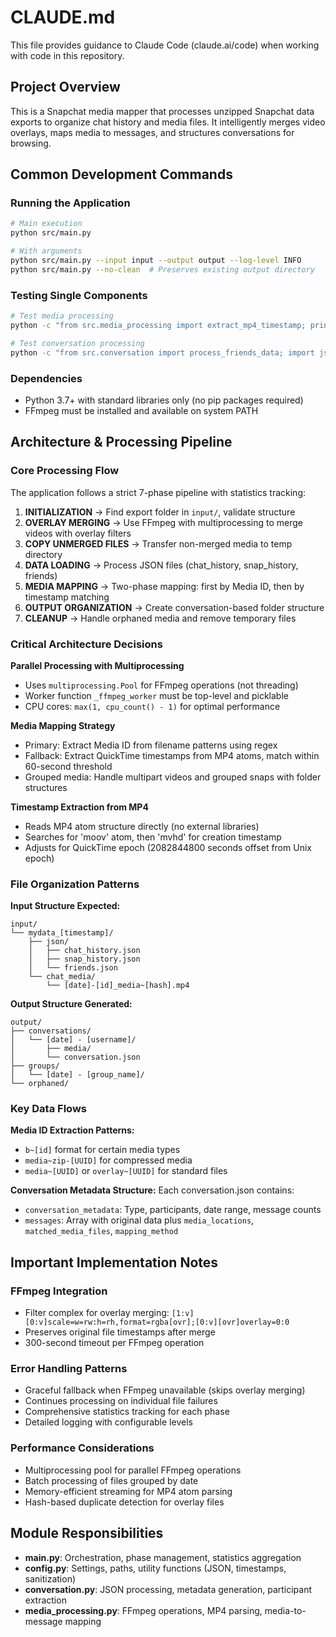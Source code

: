 # CLAUDE.md

This file provides guidance to Claude Code (claude.ai/code) when working with code in this repository.

## Project Overview

This is a Snapchat media mapper that processes unzipped Snapchat data exports to organize chat history and media files. It intelligently merges video overlays, maps media to messages, and structures conversations for browsing.

## Common Development Commands

### Running the Application
```bash
# Main execution
python src/main.py

# With arguments
python src/main.py --input input --output output --log-level INFO
python src/main.py --no-clean  # Preserves existing output directory
```

### Testing Single Components
```bash
# Test media processing
python -c "from src.media_processing import extract_mp4_timestamp; print(extract_mp4_timestamp(Path('test.mp4')))"

# Test conversation processing
python -c "from src.conversation import process_friends_data; import json; print(process_friends_data(json.loads('{\"Friends\":[]}')))"
```

### Dependencies
- Python 3.7+ with standard libraries only (no pip packages required)
- FFmpeg must be installed and available on system PATH

## Architecture & Processing Pipeline

### Core Processing Flow
The application follows a strict 7-phase pipeline with statistics tracking:

1. **INITIALIZATION** → Find export folder in `input/`, validate structure
2. **OVERLAY MERGING** → Use FFmpeg with multiprocessing to merge videos with overlay filters
3. **COPY UNMERGED FILES** → Transfer non-merged media to temp directory
4. **DATA LOADING** → Process JSON files (chat_history, snap_history, friends)
5. **MEDIA MAPPING** → Two-phase mapping: first by Media ID, then by timestamp matching
6. **OUTPUT ORGANIZATION** → Create conversation-based folder structure
7. **CLEANUP** → Handle orphaned media and remove temporary files

### Critical Architecture Decisions

**Parallel Processing with Multiprocessing**
- Uses `multiprocessing.Pool` for FFmpeg operations (not threading)
- Worker function `_ffmpeg_worker` must be top-level and picklable
- CPU cores: `max(1, cpu_count() - 1)` for optimal performance

**Media Mapping Strategy**
- Primary: Extract Media ID from filename patterns using regex
- Fallback: Extract QuickTime timestamps from MP4 atoms, match within 60-second threshold
- Grouped media: Handle multipart videos and grouped snaps with folder structures

**Timestamp Extraction from MP4**
- Reads MP4 atom structure directly (no external libraries)
- Searches for 'moov' atom, then 'mvhd' for creation timestamp
- Adjusts for QuickTime epoch (2082844800 seconds offset from Unix epoch)

### File Organization Patterns

**Input Structure Expected:**
```
input/
└── mydata_[timestamp]/
    ├── json/
    │   ├── chat_history.json
    │   ├── snap_history.json
    │   └── friends.json
    └── chat_media/
        └── [date]-[id]_media~[hash].mp4
```

**Output Structure Generated:**
```
output/
├── conversations/
│   └── [date] - [username]/
│       ├── media/
│       └── conversation.json
├── groups/
│   └── [date] - [group_name]/
└── orphaned/
```

### Key Data Flows

**Media ID Extraction Patterns:**
- `b~[id]` format for certain media types
- `media~zip-[UUID]` for compressed media
- `media~[UUID]` or `overlay~[UUID]` for standard files

**Conversation Metadata Structure:**
Each conversation.json contains:
- `conversation_metadata`: Type, participants, date range, message counts
- `messages`: Array with original data plus `media_locations`, `matched_media_files`, `mapping_method`

## Important Implementation Notes

### FFmpeg Integration
- Filter complex for overlay merging: `[1:v][0:v]scale=w=rw:h=rh,format=rgba[ovr];[0:v][ovr]overlay=0:0`
- Preserves original file timestamps after merge
- 300-second timeout per FFmpeg operation

### Error Handling Patterns
- Graceful fallback when FFmpeg unavailable (skips overlay merging)
- Continues processing on individual file failures
- Comprehensive statistics tracking for each phase
- Detailed logging with configurable levels

### Performance Considerations
- Multiprocessing pool for parallel FFmpeg operations
- Batch processing of files grouped by date
- Memory-efficient streaming for MP4 atom parsing
- Hash-based duplicate detection for overlay files

## Module Responsibilities

- **main.py**: Orchestration, phase management, statistics aggregation
- **config.py**: Settings, paths, utility functions (JSON, timestamps, sanitization)
- **conversation.py**: JSON processing, metadata generation, participant extraction
- **media_processing.py**: FFmpeg operations, MP4 parsing, media-to-message mapping